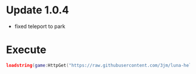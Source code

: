 # Update 1.0.4

- fixed teleport to park

# Execute

```lua
loadstring(game:HttpGet("https://raw.githubusercontent.com/3jm/luna-helper-hoops-life/main/luna.lua"))()
```
